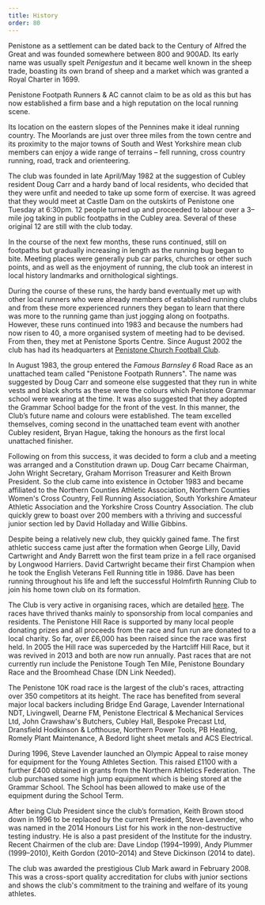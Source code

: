 ```yaml
---
title: History
order: 80
---
```


Penistone as a settlement can be dated back to the Century of Alfred the Great and was founded somewhere between 800 and 900AD. Its early name was usually spelt _Penigestun_ and it became well known in the sheep trade, boasting its own brand of sheep and a market which was granted a Royal Charter in 1699.

Penistone Footpath Runners &amp; AC cannot claim to be as old as this but has now established a firm base and a high reputation on the local running scene.

Its location on the eastern slopes of the Pennines make it ideal running country. The Moorlands are just over three miles from the town centre and its proximity to the major towns of South and West Yorkshire mean club members can enjoy a wide range of terrains &ndash; fell running, cross country running, road, track and orienteering.

The club was founded in late April/May 1982 at the suggestion of Cubley resident Doug Carr and a hardy band of local residents, who decided that they were unfit and needed to take up some form of exercise. It was agreed that they would meet at Castle Dam on the outskirts of Penistone one Tuesday at 6:30pm. 12 people turned up and proceeded to labour over a 3&ndash;mile jog taking in public footpaths in the Cubley area. Several of these original 12 are still with the club today.

In the course of the next few months, these runs continued, still on footpaths but gradually increasing in length as the running bug began to bite. Meeting places were generally pub car parks, churches or other such points, and as well as the enjoyment of running, the club took an interest in local history landmarks and ornithological sightings.

During the course of these runs, the hardy band eventually met up with other local runners who were already members of established running clubs and from these more experienced runners they began to learn that there was more to the running game than just jogging along on footpaths. However, these runs continued into 1983 and because the numbers had now risen to 40, a more organised system of meeting had to be devised. From then, they met at Penistone Sports Centre. Since August 2002 the club has had its headquarters at <a href="https://www.google.co.uk/maps/place/Penistone+Church+Football+Club/@53.523332,-1.625649,17z/data=!3m1!4b1!4m2!3m1!1s0x48797d6f378b73f1:0x3ae39c5f7e6bf5ba?hl=en-GB">Penistone Church Football Club</a>.

In August 1983, the group entered the _Famous Barnsley 6_ Road Race as an unattached team called "Penistone Footpath Runners". The name was suggested by Doug Carr and someone else suggested that they run in white vests and black shorts as these were the colours which Penistone Grammar school were wearing at the time. It was also suggested that they adopted the Grammar School badge for the front of the vest. In this manner, the Club’s future name and colours were established. The team excelled themselves, coming second in the unattached team event with another Cubley resident, Bryan Hague, taking the honours as the first local unattached finisher.

Following on from this success, it was decided to form a club and a meeting was arranged and a Constitution drawn up. Doug Carr became Chairman, John Wright Secretary, Graham Morrison Treasurer and Keith Brown President. So the club came into existence in October 1983 and became affiliated to the Northern Counties Athletic Association, Northern Counties Women's Cross Country, Fell Running Association, South Yorkshire Amateur Athletic Association and the Yorkshire Cross Country Association. The club quickly grew to boast over 200 members with a thriving and successful junior section led by David Holladay and Willie Gibbins.

Despite being a relatively new club, they quickly gained fame. The first athletic success came just after the formation when George Lilly, David Cartwright and Andy Barrett won the first team prize in a fell race organised by Longwood Harriers. David Cartwright became their first Champion when he took the English Veterans Fell Running title in 1986. Dave has been running throughout his life and left the successful Holmfirth Running Club to join his home town club on its formation.

The Club is very active in organising races, which are detailed [here](https://pfrac.chrishodgson.co.uk/races). The races have thrived thanks mainly to sponsorship from local companies and residents. The Penistone Hill Race is supported by many local people donating prizes and all proceeds from the race and fun run are donated to a local charity. So far, over £6,000 has been raised since the race was first held. In 2005 the Hill race was superceded by the Hartcliff Hill Race, but it was revived in 2013 and both are now run annually.  Past races that are not currently run include the Penistone Tough Ten Mile, Penistone Boundary Race and the Broomhead Chase (DN Link Needed).

The Penistone 10K road race is the largest of the club's races, attracting over 350 competitors at its height. The race has benefited from several major local backers including Bridge End Garage, Lavender International NDT, Livingwell, Dearne FM, Penistone Electrical &amp; Mechanical Services Ltd, John Crawshaw's Butchers, Cubley Hall, Bespoke Precast Ltd, Dransfield Hodkinson &amp; Lofthouse, Northern Power Tools, PB Heating, Romely Plant Maintenance, A Bedord light sheet metals and ACS Electrical.

During 1996, Steve Lavender launched an Olympic Appeal to raise money for equipment for the Young Athletes Section. This raised £1100 with a further £400 obtained in grants from the Northern Athletics Federation. The club purchased some high jump equipment which is being stored at the Grammar School. The School has been allowed to make use of the equipment during the School Term.

After being Club President since the club’s formation, Keith Brown stood down in 1996 to be replaced by the current President, Steve Lavender, who was named in the 2014 Honours List for his work in the non-destructive testing industry. He is also a past president of the Institute for the industry. Recent Chairmen of the club are: Dave Lindop (1994&ndash;1999), Andy Plummer (1999&ndash;2010), Keith Gordon (2010&ndash;2014) and Steve Dickinson (2014 to date).

The club was awarded the prestigious Club Mark award in February 2008. This was a cross-sport quality accreditation for clubs with junior sections and shows the club's commitment to the training and welfare of its young athletes.
